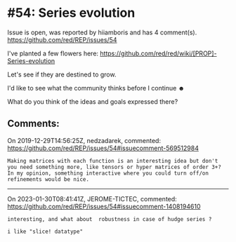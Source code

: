 
#54: Series evolution
================================================================================
Issue is open, was reported by hiiamboris and has 4 comment(s).
<https://github.com/red/REP/issues/54>

I've planted a few flowers here:
https://github.com/red/red/wiki/[PROP]-Series-evolution

Let's see if they are destined to grow.

I'd like to see what the community thinks before I continue ☻

What do you think of the ideas and goals expressed there?




Comments:
--------------------------------------------------------------------------------

On 2019-12-29T14:56:25Z, nedzadarek, commented:
<https://github.com/red/REP/issues/54#issuecomment-569512984>

    Making matrices with each function is an interesting idea but don't you need something more, like tensors or hyper matrices of order 3+?
    In my opinion, something interactive where you could turn off/on refinements would be nice.

--------------------------------------------------------------------------------

On 2023-01-30T08:41:41Z, JEROME-TICTEC, commented:
<https://github.com/red/REP/issues/54#issuecomment-1408194610>

    interesting, and what about  robustness in case of hudge series ?
    
    i like "slice! datatype"

